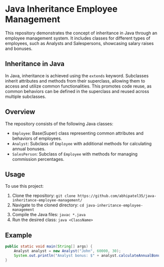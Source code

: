 # Java Inheritance Employee Management

This repository demonstrates the concept of inheritance in Java through an employee management system. It includes classes for different types of employees, such as Analysts and Salespersons, showcasing salary raises and bonuses.

## Inheritance in Java

In Java, inheritance is achieved using the `extends` keyword. Subclasses inherit attributes and methods from their superclass, allowing them to access and utilize common functionalities. This promotes code reuse, as common behaviors can be defined in the superclass and reused across multiple subclasses.

## Overview

The repository consists of the following Java classes:
- `Employee`: Base(Super) class representing common attributes and behaviors of employees.
- `Analyst`: Subclass of `Employee` with additional methods for calculating annual bonuses.
- `SalesPerson`: Subclass of `Employee` with methods for managing commission percentages.

## Usage

To use this project:
1. Clone the repository: `git clone https://github.com/abhipatel35/java-inheritance-employee-management/`
2. Navigate to the cloned directory: `cd java-inheritance-employee-management`
3. Compile the Java files: `javac *.java`
4. Run the desired class: `java <ClassName>`

## Example

```java
public static void main(String[] args) {
    Analyst analyst = new Analyst("John", 60000, 30);
    System.out.println("Analyst bonus: $" + analyst.calculateAnnualBonus());
}
